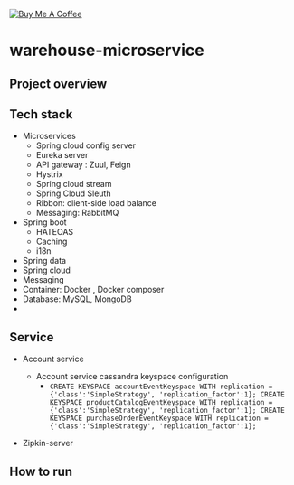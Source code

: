 <a href="https://www.buymeacoffee.com/hientech" target="_blank"><img src="https://img.shields.io/badge/-buy_me_a%C2%A0coffee-gray?logo=buy-me-a-coffee" alt="Buy Me A Coffee"></a>
  <br>
# warehouse-microservice
## Project overview 



## Tech stack 
+ Microservices 
    + Spring cloud config server
    + Eureka server 
    + API gateway : Zuul, Feign 
    + Hystrix 
    + Spring cloud stream 
    + Spring Cloud Sleuth
    + Ribbon: client-side load balance 
    + Messaging: RabbitMQ 
+ Spring boot 
    + HATEOAS   
    + Caching 
    + i18n 
+ Spring data 
+ Spring cloud 
+ Messaging 
+ Container: Docker , Docker composer 
+ Database: MySQL, MongoDB 
+


## Service 
+ Account service 
    + Account service cassandra keyspace configuration 
        +  `CREATE KEYSPACE accountEventKeyspace WITH replication = {'class':'SimpleStrategy', 'replication_factor':1};
            CREATE KEYSPACE productCatalogEventKeyspace WITH replication = {'class':'SimpleStrategy', 'replication_factor':1};
            CREATE KEYSPACE purchaseOrderEventKeyspace WITH replication = {'class':'SimpleStrategy', 'replication_factor':1};`




+ Zipkin-server 
    





## How to run 



